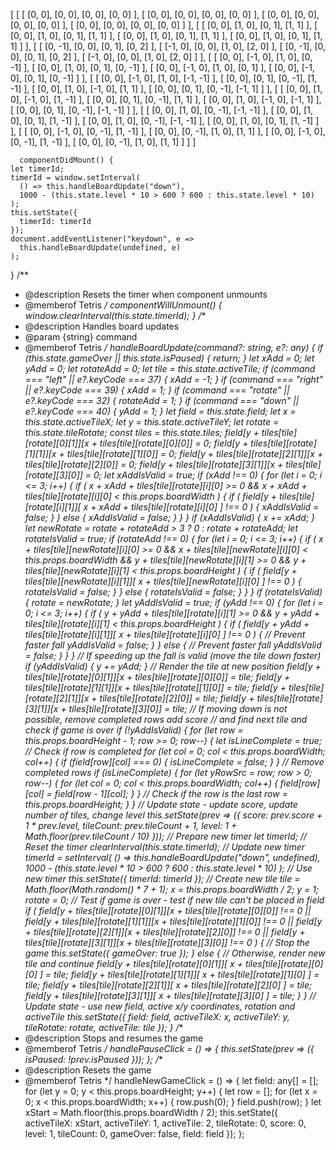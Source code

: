 [
        [
          [
            [0, 0],
            [0, 0],
            [0, 0],
            [0, 0]
          ],
          [
            [0, 0],
            [0, 0],
            [0, 0],
            [0, 0]
          ],
          [
            [0, 0],
            [0, 0],
            [0, 0],
            [0, 0]
          ],
          [
            [0, 0],
            [0, 0],
            [0, 0],
            [0, 0]
          ]
        ],
        [
          [
            [0, 0],
            [1, 0],
            [0, 1],
            [1, 1]
          ],
          [
            [0, 0],
            [1, 0],
            [0, 1],
            [1, 1]
          ],
          [
            [0, 0],
            [1, 0],
            [0, 1],
            [1, 1]
          ],
          [
            [0, 0],
            [1, 0],
            [0, 1],
            [1, 1]
          ]
        ],
        [
          [
            [0, -1],
            [0, 0],
            [0, 1],
            [0, 2]
          ],
          [
            [-1, 0],
            [0, 0],
            [1, 0],
            [2, 0]
          ],
          [
            [0, -1],
            [0, 0],
            [0, 1],
            [0, 2]
          ],
          [
            [-1, 0],
            [0, 0],
            [1, 0],
            [2, 0]
          ]
        ],
        [
          [
            [0, 0],
            [-1, 0],
            [1, 0],
            [0, -1]
          ],
          [
            [0, 0],
            [1, 0],
            [0, 1],
            [0, -1]
          ],
          [
            [0, 0],
            [-1, 0],
            [1, 0],
            [0, 1]
          ],
          [
            [0, 0],
            [-1, 0],
            [0, 1],
            [0, -1]
          ]
        ],
        [
          [
            [0, 0],
            [-1, 0],
            [1, 0],
            [-1, -1]
          ],
          [
            [0, 0],
            [0, 1],
            [0, -1],
            [1, -1]
          ],
          [
            [0, 0],
            [1, 0],
            [-1, 0],
            [1, 1]
          ],
          [
            [0, 0],
            [0, 1],
            [0, -1],
            [-1, 1]
          ]
        ],
        [
          [
            [0, 0],
            [1, 0],
            [-1, 0],
            [1, -1]
          ],
          [
            [0, 0],
            [0, 1],
            [0, -1],
            [1, 1]
          ],
          [
            [0, 0],
            [1, 0],
            [-1, 0],
            [-1, 1]
          ],
          [
            [0, 0],
            [0, 1],
            [0, -1],
            [-1, -1]
          ]
        ],
        [
          [
            [0, 0],
            [1, 0],
            [0, -1],
            [-1, -1]
          ],
          [
            [0, 0],
            [1, 0],
            [0, 1],
            [1, -1]
          ],
          [
            [0, 0],
            [1, 0],
            [0, -1],
            [-1, -1]
          ],
          [
            [0, 0],
            [1, 0],
            [0, 1],
            [1, -1]
          ]
        ],
        [
          [
            [0, 0],
            [-1, 0],
            [0, -1],
            [1, -1]
          ],
          [
            [0, 0],
            [0, -1],
            [1, 0],
            [1, 1]
          ],
          [
            [0, 0],
            [-1, 0],
            [0, -1],
            [1, -1]
          ],
          [
            [0, 0],
            [0, -1],
            [1, 0],
            [1, 1]
          ]
        ]
      ]
      
      
      
      
      
      
      
      
      
      
      
      componentDidMount() {
    let timerId;
    timerId = window.setInterval(
      () => this.handleBoardUpdate("down"),
      1000 - (this.state.level * 10 > 600 ? 600 : this.state.level * 10)
    );
    this.setState({
      timerId: timerId
    });
    document.addEventListener("keydown", e =>
      this.handleBoardUpdate(undefined, e)
    );
  }
  /**
   * @description Resets the timer when component unmounts
   * @memberof Tetris
   */
  componentWillUnmount() {
    window.clearInterval(this.state.timerId);
  }
  /**
   * @description Handles board updates
   * @param {string} command
   * @memberof Tetris
   */
  handleBoardUpdate(command?: string, e?: any) {
    if (this.state.gameOver || this.state.isPaused) {
      return;
    }
    let xAdd = 0;
    let yAdd = 0;
    let rotateAdd = 0;
    let tile = this.state.activeTile;
    if (command === "left" || e?.keyCode === 37) {
      xAdd = -1;
    }
    if (command === "right" || e?.keyCode === 39) {
      xAdd = 1;
    }
    if (command === "rotate" || e?.keyCode === 32) {
      rotateAdd = 1;
    }
    if (command === "down" || e?.keyCode === 40) {
      yAdd = 1;
    }
    let field = this.state.field;
    let x = this.state.activeTileX;
    let y = this.state.activeTileY;
    let rotate = this.state.tileRotate;
    const tiles = this.state.tiles;
    field[y + tiles[tile][rotate][0][1]][x + tiles[tile][rotate][0][0]] = 0;
    field[y + tiles[tile][rotate][1][1]][x + tiles[tile][rotate][1][0]] = 0;
    field[y + tiles[tile][rotate][2][1]][x + tiles[tile][rotate][2][0]] = 0;
    field[y + tiles[tile][rotate][3][1]][x + tiles[tile][rotate][3][0]] = 0;
    let xAddIsValid = true;
    if (xAdd !== 0) {
      for (let i = 0; i <= 3; i++) {
        if (
          x + xAdd + tiles[tile][rotate][i][0] >= 0 &&
          x + xAdd + tiles[tile][rotate][i][0] < this.props.boardWidth
        ) {
          if (
            field[y + tiles[tile][rotate][i][1]][
              x + xAdd + tiles[tile][rotate][i][0]
            ] !== 0
          ) {
            xAddIsValid = false;
          }
        } else {
          xAddIsValid = false;
        }
      }
    }
    if (xAddIsValid) {
      x += xAdd;
    }
    let newRotate = rotate + rotateAdd > 3 ? 0 : rotate + rotateAdd;
    let rotateIsValid = true;
    if (rotateAdd !== 0) {
      for (let i = 0; i <= 3; i++) {
        if (
          x + tiles[tile][newRotate][i][0] >= 0 &&
          x + tiles[tile][newRotate][i][0] < this.props.boardWidth &&
          y + tiles[tile][newRotate][i][1] >= 0 &&
          y + tiles[tile][newRotate][i][1] < this.props.boardHeight
        ) {
          if (
            field[y + tiles[tile][newRotate][i][1]][
              x + tiles[tile][newRotate][i][0]
            ] !== 0
          ) {
            rotateIsValid = false;
          }
        } else {
          rotateIsValid = false;
        }
      }
    }
    if (rotateIsValid) {
      rotate = newRotate;
    }
    let yAddIsValid = true;
    if (yAdd !== 0) {
      for (let i = 0; i <= 3; i++) {
        if (
          y + yAdd + tiles[tile][rotate][i][1] >= 0 &&
          y + yAdd + tiles[tile][rotate][i][1] < this.props.boardHeight
        ) {
          if (
            field[y + yAdd + tiles[tile][rotate][i][1]][
              x + tiles[tile][rotate][i][0]
            ] !== 0
          ) {
            // Prevent faster fall
            yAddIsValid = false;
          }
        } else {
          // Prevent faster fall
          yAddIsValid = false;
        }
      }
    }
    // If speeding up the fall is valid (move the tile down faster)
    if (yAddIsValid) {
      y += yAdd;
    }
    // Render the tile at new position
    field[y + tiles[tile][rotate][0][1]][x + tiles[tile][rotate][0][0]] = tile;
    field[y + tiles[tile][rotate][1][1]][x + tiles[tile][rotate][1][0]] = tile;
    field[y + tiles[tile][rotate][2][1]][x + tiles[tile][rotate][2][0]] = tile;
    field[y + tiles[tile][rotate][3][1]][x + tiles[tile][rotate][3][0]] = tile;
    // If moving down is not possible, remove completed rows add score
    // and find next tile and check if game is over
    if (!yAddIsValid) {
      for (let row = this.props.boardHeight - 1; row >= 0; row--) {
        let isLineComplete = true;
        // Check if row is completed
        for (let col = 0; col < this.props.boardWidth; col++) {
          if (field[row][col] === 0) {
            isLineComplete = false;
          }
        }
        // Remove completed rows
        if (isLineComplete) {
          for (let yRowSrc = row; row > 0; row--) {
            for (let col = 0; col < this.props.boardWidth; col++) {
              field[row][col] = field[row - 1][col];
            }
          }
          // Check if the row is the last
          row = this.props.boardHeight;
        }
      }
      // Update state - update score, update number of tiles, change level
      this.setState(prev => ({
        score: prev.score + 1 * prev.level,
        tileCount: prev.tileCount + 1,
        level: 1 + Math.floor(prev.tileCount / 10)
      }));
      // Prepare new timer
      let timerId;
      // Reset the timer
      clearInterval(this.state.timerId);
      // Update new timer
      timerId = setInterval(
        () => this.handleBoardUpdate("down", undefined),
        1000 - (this.state.level * 10 > 600 ? 600 : this.state.level * 10)
      );
      // Use new timer
      this.setState({
        timerId: timerId
      });
      // Create new tile
      tile = Math.floor(Math.random() * 7 + 1);
      x = this.props.boardWidth / 2;
      y = 1;
      rotate = 0;
      // Test if game is over - test if new tile can't be placed in field
      if (
        field[y + tiles[tile][rotate][0][1]][x + tiles[tile][rotate][0][0]] !==
          0 ||
        field[y + tiles[tile][rotate][1][1]][x + tiles[tile][rotate][1][0]] !==
          0 ||
        field[y + tiles[tile][rotate][2][1]][x + tiles[tile][rotate][2][0]] !==
          0 ||
        field[y + tiles[tile][rotate][3][1]][x + tiles[tile][rotate][3][0]] !==
          0
      ) {
        // Stop the game
        this.setState({
          gameOver: true
        });
      } else {
        // Otherwise, render new tile and continue
        field[y + tiles[tile][rotate][0][1]][
          x + tiles[tile][rotate][0][0]
        ] = tile;
        field[y + tiles[tile][rotate][1][1]][
          x + tiles[tile][rotate][1][0]
        ] = tile;
        field[y + tiles[tile][rotate][2][1]][
          x + tiles[tile][rotate][2][0]
        ] = tile;
        field[y + tiles[tile][rotate][3][1]][
          x + tiles[tile][rotate][3][0]
        ] = tile;
      }
    }
    // Update state - use new field, active x/y coordinates, rotation and activeTile
    this.setState({
      field: field,
      activeTileX: x,
      activeTileY: y,
      tileRotate: rotate,
      activeTile: tile
    });
  }
  /**
   * @description Stops and resumes the game
   * @memberof Tetris
   */
  handlePauseClick = () => {
    this.setState(prev => ({
      isPaused: !prev.isPaused
    }));
  };
  /**
   * @description Resets the game
   * @memberof Tetris
   */
  handleNewGameClick = () => {
    let field: any[] = [];
    for (let y = 0; y < this.props.boardHeight; y++) {
      let row = [];
      for (let x = 0; x < this.props.boardWidth; x++) {
        row.push(0);
      }
      field.push(row);
    }
    let xStart = Math.floor(this.props.boardWidth / 2);
    this.setState({
      activeTileX: xStart,
      activeTileY: 1,
      activeTile: 2,
      tileRotate: 0,
      score: 0,
      level: 1,
      tileCount: 0,
      gameOver: false,
      field: field
    });
  };

